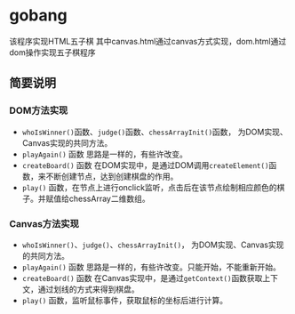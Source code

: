 # gobang

该程序实现HTML五子棋
其中canvas.html通过canvas方式实现，dom.html通过dom操作实现五子棋程序

## 简要说明

### DOM方法实现
- `whoIsWinner()`函数、`judge()`函数、`chessArrayInit()`函数， 为DOM实现、Canvas实现的共同方法。
- `playAgain()` 函数 思路是一样的，有些许改变。
- `createBoard()` 函数 在DOM实现中，是通过DOM调用`createElement()`函数，来不断创建节点，达到创建棋盘的作用。
- `play()` 函数，在节点上进行onclick监听，点击后在该节点绘制相应颜色的棋子。并赋值给chessArray二维数组。

### Canvas方法实现
- `whoIsWinner()`、`judge()`、`chessArrayInit()`， 为DOM实现、Canvas实现的共同方法。
- `playAgain()` 函数 思路是一样的，有些许改变。只能开始，不能重新开始。
- `createBoard()` 函数 在Canvas实现中，是通过`getContext()`函数获取上下文，通过划线的方式来得到棋盘。
- `play()` 函数，监听鼠标事件，获取鼠标的坐标后进行计算。 
